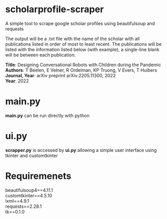 # scholarprofile-scraper
A simple tool to scrape google scholar profiles using beautifulsoup and requests

The output will be a .txt file with the name of the scholar with all publications listed in order of most to least recent. The publications will be listed with the information listed below (with example), a single-line blank will be between each publication.

**Title**: Designing Conversational Robots with Children during the Pandemic <br />
**Authors**: T Beelen, E Velner, R Ordelman, KP Truong, V Evers, T Huibers <br />
**Journal, Year**: arXiv preprint arXiv:2205.11300, 2022 <br />
**Year**: 2022

# main.py
**main.py** can be run directly with python

# ui.py
**scrapper.py** is accessed by **ui.py** allowing a simple user interface using tkinter and customtkinter

# Requiremenets
beautifulsoup4==4.11.1 <br />
customtkinter==4.5.10 <br />
lxml==4.9.1 <br />
requests==2.28.1 <br />
tk==0.1.0
